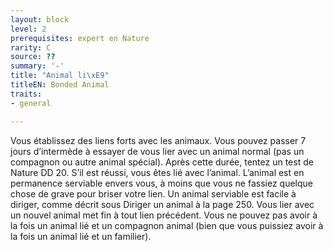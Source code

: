```yaml
---
layout: block
level: 2
prerequisites: expert en Nature
rarity: C
source: ??
summary: '-'
title: "Animal li\xE9"
titleEN: Bonded Animal
traits:
- general

---
```


<p>Vous établissez des liens forts avec les animaux. Vous pouvez passer 7 jours d’intermède à essayer de vous lier avec un animal normal (pas un compagnon ou autre animal spécial). Après cette durée, tentez un test de Nature DD 20. S’il est réussi, vous êtes lié avec l’animal. L’animal est en permanence serviable envers vous, à moins que vous ne fassiez quelque chose de grave pour briser votre lien. Un animal serviable est facile à diriger, comme décrit sous Diriger un animal à la page 250. Vous lier avec un nouvel animal met fin à tout lien précédent. Vous ne pouvez pas avoir à la fois un animal lié et un compagnon animal (bien que vous puissiez avoir à la fois un animal lié et un familier).</p>
